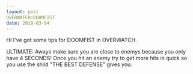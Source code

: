 ```yaml
---
layout: post
OVERWATCH:DOOMFIST
date: 2018-03-04
---
```


HI I've got some tips for DOOMFIST in OVERWATCH. 

ULTIMATE: Aways make sure you are close to enemys because you only have 4 SECONDS!
Once you hit an enemy try to get more hits in quick so you use the shild "THE BEST DEFENSE" gives you. 
